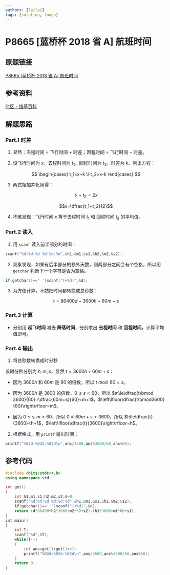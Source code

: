```yaml
---
authors: [lailai]
tags: [solution, luogu]
---
```


# P8665 [蓝桥杯 2018 省 A] 航班时间

## 原题链接

[P8665 [蓝桥杯 2018 省 A] 航班时间](https://www.luogu.com.cn/problem/P8665)

<!-- truncate -->

## 参考资料

[时区 - 维基百科](https://zh.wikipedia.org/wiki/时区)

## 解题思路

### Part.1 时差

1. 显然：去程时间 $=$ 飞行时间 $+$ 时差；回程时间 $=$ 飞行时间 $-$ 时差。

2. 设飞行时间为 $x$，去程时间为 $t_1$，回程时间为 $t_2$，时差为 $k$。列出方程：

$$
\begin{cases}
  t_1=x+k \\
  t_2=x-k
\end{cases}
$$

3. 两式相加并化简得：

$$t_1+t_2=2x$$

$$x=\dfrac{t_1+t_2}{2}$$

4. 不难发现：飞行时间 $x$ 等于去程时间 $t_1$ 和 回程时间 $t_2$ 的平均值。

### Part.2 读入

1. 用 `scanf` 读入前半部分的时间：

```cpp
scanf("%d:%d:%d %d:%d:%d",&h1,&m1,&s1,&h2,&m2,&s2);
```

2. 观察发现，如果有后半部分的额外天数，则两部分之间会有个空格，所以用 `getchar` 判断下一个字符是否为空格。

```cpp
if(getchar()==' ')scanf("(+%d)",&d);
```

3. 为方便计算，不妨把时间都转换成总秒数：

$$t=86400d+3600h+60m+s$$

### Part.3 计算

- 分别用 **起飞时间** 减去 **降落时间**，分别求出 **去程时间** 和 **回程时间**，计算平均值即可。

### Part.4 输出

1. 将总秒数转换成时分秒

设时分秒分别为 $h,m,s$，显然 $t=3600h+60m+s$：

- 因为 $3600h$ 和 $60m$ 是 $60$ 的倍数，所以 $t\bmod 60=s$。

- 因为 $3600h$ 是 $3600$ 的倍数，$0\le s<60$，所以 $m\le\dfrac{t\bmod 3600}{60}=\dfrac{60m+s}{60}<m+1$，$\left\lfloor\dfrac{t\bmod3600}{60}\right\rfloor=m$。

- 因为 $0\le s,m<60$，所以 $0\le60m+s<3600$，所以 $h\le\dfrac{t}{3600}<h+1$，$\left\lfloor\dfrac{t}{3600}\right\rfloor=h$。

2. 根据格式，用 `printf` 输出时间：

```cpp
printf("%02d:%02d:%02d\n",ans/3600,ans%3600/60,ans%60);
```

## 参考代码

```cpp
#include <bits/stdc++.h>
using namespace std;

int get()
{
	int h1,m1,s1,h2,m2,s2,d=0;
	scanf("%d:%d:%d %d:%d:%d",&h1,&m1,&s1,&h2,&m2,&s2);
	if(getchar()==' ')scanf("(+%d)",&d);
	return (d*86400+h2*3600+m2*60+s2)-(h1*3600+m1*60+s1);
}
int main()
{
	int T;
	scanf("%d",&T);
	while(T--)
	{
		int ans=get()+get()>>1;
		printf("%02d:%02d:%02d\n",ans/3600,ans%3600/60,ans%60);
	}
	return 0;
}
```

